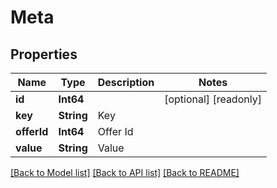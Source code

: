# Meta

## Properties
Name | Type | Description | Notes
------------ | ------------- | ------------- | -------------
**id** | **Int64** |  | [optional] [readonly] 
**key** | **String** | Key | 
**offerId** | **Int64** | Offer Id | 
**value** | **String** | Value | 

[[Back to Model list]](../README.md#documentation-for-models) [[Back to API list]](../README.md#documentation-for-api-endpoints) [[Back to README]](../README.md)


